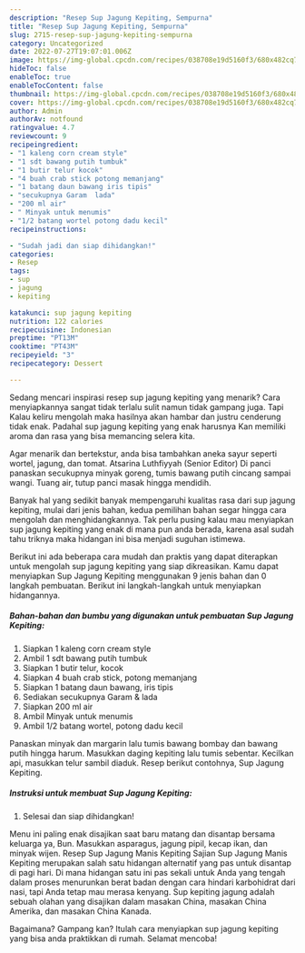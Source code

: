 ```yaml
---
description: "Resep Sup Jagung Kepiting, Sempurna"
title: "Resep Sup Jagung Kepiting, Sempurna"
slug: 2715-resep-sup-jagung-kepiting-sempurna
category: Uncategorized
date: 2022-07-27T19:07:01.006Z
image: https://img-global.cpcdn.com/recipes/038708e19d5160f3/680x482cq70/sup-jagung-kepiting-foto-resep-utama.jpg
hideToc: false
enableToc: true
enableTocContent: false
thumbnail: https://img-global.cpcdn.com/recipes/038708e19d5160f3/680x482cq70/sup-jagung-kepiting-foto-resep-utama.jpg
cover: https://img-global.cpcdn.com/recipes/038708e19d5160f3/680x482cq70/sup-jagung-kepiting-foto-resep-utama.jpg
author: Admin
authorAv: notfound
ratingvalue: 4.7
reviewcount: 9
recipeingredient:
- "1 kaleng corn cream style"
- "1 sdt bawang putih tumbuk"
- "1 butir telur kocok"
- "4 buah crab stick potong memanjang"
- "1 batang daun bawang iris tipis"
- "secukupnya Garam  lada"
- "200 ml air"
- " Minyak untuk menumis"
- "1/2 batang wortel potong dadu kecil"
recipeinstructions:

- "Sudah jadi dan siap dihidangkan!"
categories:
- Resep
tags:
- sup
- jagung
- kepiting

katakunci: sup jagung kepiting 
nutrition: 122 calories
recipecuisine: Indonesian
preptime: "PT13M"
cooktime: "PT43M"
recipeyield: "3"
recipecategory: Dessert

---
```



Sedang mencari inspirasi resep sup jagung kepiting yang menarik? Cara menyiapkannya sangat tidak terlalu sulit namun tidak gampang juga. Tapi Kalau keliru mengolah maka hasilnya akan hambar dan justru cenderung tidak enak. Padahal sup jagung kepiting yang enak harusnya Kan memiliki aroma dan rasa yang bisa memancing selera kita.


Agar menarik dan bertekstur, anda bisa tambahkan aneka sayur seperti wortel, jagung, dan tomat. Atsarina Luthfiyyah (Senior Editor) Di panci panaskan secukupnya minyak goreng, tumis bawang putih cincang sampai wangi. Tuang air, tutup panci masak hingga mendidih.

Banyak hal yang sedikit banyak mempengaruhi kualitas rasa dari sup jagung kepiting, mulai dari jenis bahan, kedua pemilihan bahan segar hingga cara mengolah dan menghidangkannya. Tak perlu pusing kalau mau menyiapkan sup jagung kepiting yang enak di mana pun anda berada, karena asal sudah tahu triknya maka hidangan ini bisa menjadi suguhan istimewa.


Berikut ini ada beberapa cara mudah dan praktis yang dapat diterapkan untuk mengolah sup jagung kepiting yang siap dikreasikan. Kamu dapat menyiapkan Sup Jagung Kepiting menggunakan 9 jenis bahan dan 0 langkah pembuatan. Berikut ini langkah-langkah untuk menyiapkan hidangannya.

<!--inarticleads1-->

##### Bahan-bahan dan bumbu yang digunakan untuk pembuatan Sup Jagung Kepiting:

1. Siapkan 1 kaleng corn cream style
1. Ambil 1 sdt bawang putih tumbuk
1. Siapkan 1 butir telur, kocok
1. Siapkan 4 buah crab stick, potong memanjang
1. Siapkan 1 batang daun bawang, iris tipis
1. Sediakan secukupnya Garam &amp; lada
1. Siapkan 200 ml air
1. Ambil  Minyak untuk menumis
1. Ambil 1/2 batang wortel, potong dadu kecil


Panaskan minyak dan margarin lalu tumis bawang bombay dan bawang putih hingga harum. Masukkan daging kepiting lalu tumis sebentar. Kecilkan api, masukkan telur sambil diaduk. Resep berikut contohnya, Sup Jagung Kepiting. 

<!--inarticleads2-->

##### Instruksi untuk membuat Sup Jagung Kepiting:


1. Selesai dan siap dihidangkan!

Menu ini paling enak disajikan saat baru matang dan disantap bersama keluarga ya, Bun. Masukkan asparagus, jagung pipil, kecap ikan, dan minyak wijen. Resep Sup Jagung Manis Kepiting Sajian Sup Jagung Manis Kepiting merupakan salah satu hidangan alternatif yang pas untuk disantap di pagi hari. Di mana hidangan satu ini pas sekali untuk Anda yang tengah dalam proses menurunkan berat badan dengan cara hindari karbohidrat dari nasi, tapi Anda tetap mau merasa kenyang. Sup kepiting jagung adalah sebuah olahan yang disajikan dalam masakan China, masakan China Amerika, dan masakan China Kanada. 

Bagaimana? Gampang kan? Itulah cara menyiapkan sup jagung kepiting yang bisa anda praktikkan di rumah. Selamat mencoba!

